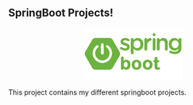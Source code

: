 SpringBoot Projects!
-------------------

<p align="center">
  <a href="https://spring.io/guides/gs/spring-boot/">
    <img src="./readme/spring-boot.png" width="200"/>
  </a>
</p>

This project contains my different springboot projects.
